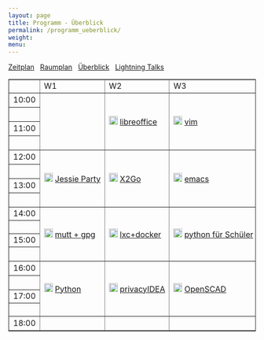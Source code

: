 ```yaml
---
layout: page
title: Programm - Überblick
permalink: /programm_ueberblick/
weight: 
menu: 
---
```

<a href="../programm/">Zeitplan</a>&nbsp;&nbsp;
<a href="../programm_raumplan/">Raumplan</a>&nbsp;&nbsp;
<a href="../programm_ueberblick">Überblick</a>&nbsp;&nbsp;
<a href="../programm_lightning_talks">Lightning Talks</a>

<table border="1" style="white-space: nowrap">

<tr><td></td><td>W1</td><td>W2</td><td>W3</td><td>V1</td><td>V2</td><td>V3</td><td>V4</td><td></td></tr>

<tr><td>10:00</td>
<td rowspan="4"> </td>
<td rowspan="4"><img height = "18" src="../images/workshop.svg"> <a href="../programm/krug-libreoffice">libreoffice</a></td>
<td rowspan="4"><img height = "18" src="../images/workshop.svg"> <a href="../programm/zimmer-vim">vim</a></td>
<td rowspan="2"><img height = "18" src="../images/talk.svg"> <a href="../programm/brauner-lxc_docker1">lxc</a></td>
<td rowspan="2"><img height = "18" src="../images/talk.svg"> <a href="../programm/schiele-nixos">NixOS</a></td>
<td><img height = "18" src="../images/talk.svg"> <a href="../programm/uebele-bitcoin">Bitcoin</a></td>
<td rowspan="2"><img height = "18" src="../images/talk.svg"> <a href="../programm/schroeder-tex">TeX</a></td>
<td>10:00</td></tr>

<tr><td></td>
<td><img height = "18" src="../images/talk.svg"> <a href="../programm/weissensel-fish">fish</a></td>
<td></td></tr>

<tr><td>11:00</td>
<td rowspan="2"><img height = "18" src="../images/talk.svg"> <a href="../programm/yanar-lxc_docker2">Docker</a></td>
<td rowspan="2"><img height = "18" src="../images/talk.svg"> <a href="../programm/guckes-muttgpg1">mutt&nbsp;+&nbsp;gpg</a></td>
<td><img height = "18" src="../images/talk.svg"> <a href="../programm/genannt-sshkey_distribution">sshkeydistribution</a></td>
<td rowspan="2"><img height = "18" src="../images/talk.svg"> <a href="../programm/engelmann-lyx">LyX</a></td>
<td>11:00</td></tr>

<tr><td></td>
<td><img height = "18" src="../images/talk.svg"> <a href="../programm/hofmann-lug_berlin">lug.berlin</a></td>
<td></td></tr>

<tr><td>12:00</td>
<td rowspan="4"><img height = "18" src="../images/workshop.svg"> <a href="../programm/mundt_nachbauer-jessie_party">Jessie&nbsp;Party</a></td>
<td rowspan="4"><img height = "18" src="../images/workshop.svg"> <a href="../programm/baur_graesing-x2go">X2Go</a></td>
<td rowspan="4"><img height = "18" src="../images/workshop.svg"> <a href="../programm/waelde-emacs">emacs</a></td>
<td rowspan="2"><img height = "18" src="../images/talk.svg"> <a href="../programm/schiebel-linuxmuster">linuxmuster.net</a></td>
<td rowspan="2"><img height = "18" src="../images/talk.svg"> <a href="../programm/kockler-puppet1">Puppet&nbsp;I</a></td>
<td rowspan="7"><img height = "18" src="../images/lightning.svg"> <a href="../programm_lightning_talks">Lightning Talks</a></td>
<td><img height = "18" src="../images/talk.svg"> <a href="../programm/imme-latex_verein">LaTeX&nbsp;im&nbsp;Verein</a></td>
<td>12:00</td></tr>

<tr><td></td>
<td><img height = "18" src="../images/talk.svg"> <a href="../programm/kuestner_strohmaier-wueste_welle">Wüste&nbsp;Welle</a></td>
<td></td></tr>

<tr><td>13:00</td>
<td><img height = "18" src="../images/talk.svg"> <a href="../programm/seidel-tcp_stealth">TCP&nbsp;Stealth</a></td>
<td rowspan="2"><img height = "18" src="../images/talk.svg"> <a href="../programm/gietz-openldap">OpenLDAP</a></td>
<td rowspan="2"><img height = "18" src="../images/talk.svg"> <a href="../programm/pfeifle-pandoc">pandoc</a></td>
<td>13:00</td></tr>

<tr><td></td>
<td><img height = "18" src="../images/talk.svg"> <a href="../programm/reber-mirrorserver">Mirror&nbsp;Server</a></td>
<td></td></tr>

<tr><td>14:00</td>
<td rowspan="4"><img height = "18" src="../images/workshop.svg"> <a href="../programm/guckes-muttgpg2">mutt&nbsp;+&nbsp;gpg</a></td>
<td rowspan="4"><img height = "18" src="../images/workshop.svg"> <a href="../programm/brauner_yanar-lxc_docker3">lxc+docker</a></td>
<td rowspan="4"><img height = "18" src="../images/workshop.svg"> <a href="../programm/blechschmidt-python_schueler">python&nbsp;f&uuml;r&nbsp;Sch&uuml;ler</a></td>
<td rowspan="2"><img height = "18" src="../images/talk.svg"> <a href="../programm/knopper-knoppix_raspi">Knoppix&nbsp;auf&nbsp;raspi</a></td>
<td rowspan="2"><img height = "18" src="../images/talk.svg"> <a href="../programm/kockler-puppet2">Puppet&nbsp;II</a></td>
<td rowspan="2"><img height = "18" src="../images/talk.svg"> <a href="../programm/dinges-blender">Blender</a></td>
<td>14:00</td></tr>

<tr><td>&nbsp;</td>
<td></td></tr>

<tr><td>15:00</td>
<td rowspan="2"><img height = "18" src="../images/talk.svg"> <a href="../programm/gantikow-verkehrte_welt">Linux&nbsp;im&nbsp;HPC</a></td>
<td rowspan="2"><img height = "18" src="../images/talk.svg"> <a href="../programm/blechschmidt-wireshark">wireshark</a></td>
<td rowspan="2"><img height = "18" src="../images/talk.svg"> <a href="../programm/mundt-apt_install">apt&nbsp;install</a></td>
<td>15:00</td></tr>

<tr><td>&nbsp;</td>
<td><img height = "18" src="../images/talk.svg"> <a href="../programm/klaeren-computermuseum">Computermuseum</a></td>
<td></td></tr>

<tr><td>16:00</td>
<td rowspan="4"><img height = "18" src="../images/workshop.svg"> <a href="../programm/hrenka-python">Python</a></td>
<td rowspan="4"><img height = "18" src="../images/workshop.svg"> <a href="../programm/koelbel-privacyidea">privacyIDEA</a></td>
<td rowspan="4"><img height = "18" src="../images/workshop.svg"> <a href="../programm/knopper-openscad">OpenSCAD</a></td>
<td rowspan="2"><img height = "18" src="../images/talk.svg"> <a href="../programm/flebbe-bigdata1">Big&nbsp;Data&nbsp;I</a></td>
<td><img height = "18" src="../images/talk.svg"> <a href="../programm/behrla-lpic">LPIC</a></td>
<td rowspan="2"><img height = "18" src="../images/talk.svg"> <a href="../programm/schiele-aktuelles">Aktuelles...</a></td>
<td rowspan="2"><img height = "18" src="../images/talk.svg"> <a href="../programm/pfeifle-pdfkungfoo">PDFkungfoo</a></td>
<td>16:00</td></tr>

<tr><td>&nbsp;</td>
<td><img height = "18" src="../images/talk.svg"> <a href="../programm/hofmann-surfen">Sicher&nbsp;Surfen</a></td>
<td></td></tr>

<tr><td>17:00</td>
<td rowspan="2"><img height = "18" src="../images/talk.svg"> <a href="../programm/goetz-bigdata2">Big&nbsp;Data&nbsp;II</a></td>
<td rowspan="2"><img height = "18" src="../images/talk.svg"> <a href="../programm/kemmer-network_steganographic">steganography</a></td>
<td> </td>
<td rowspan="2"><img height = "18" src="../images/talk.svg"> <a href="../programm/gantikow-elektroschrott">Elektroschrott?</a></td>
<td>17:00</td></tr>

<tr><td>&nbsp;</td>
<td> </td>
<td></td></tr>

<tr><td>18:00</td>
<td> </td>
<td> </td>
<td> </td>
<td><img height = "18" src="../images/talk.svg"> <a href="../programm/koenig-bash">shell</a></td>
<td> </td>
<td> </td>
<td> </td>
<td>18:00</td></tr>

<!-- for some reason the next tag (to close the table) won't show up in the end... wtf? -->
</table>
